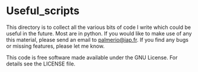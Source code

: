 # Useful_scripts
This directory is to collect all the various bits of code I write which could be useful in the future.
Most are in python. 
If you would like to make use of any this material, please send an email to palmerio@iap.fr.
If you find any bugs or missing features, please let me know.

This code is free software made available under the GNU License. For details see the LICENSE file.

